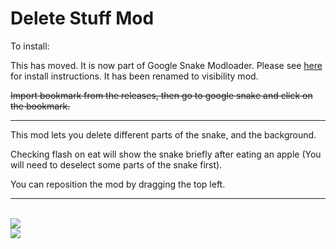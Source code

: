 <h1>Delete Stuff Mod</h1>

To install:

This has moved. It is now part of Google Snake Modloader. Please see [here](https://github.com/DarkSnakeGang/GoogleSnakeModLoader/blob/main/README.md) for install instructions. It has been renamed to visibility mod.

~~Import bookmark from the releases, then go to google snake and click on the bookmark.~~

<hr>

This mod lets you delete different parts of the snake, and the background.

Checking flash on eat will show the snake briefly after eating an apple (You will need to deselect some parts of the snake first).

You can reposition the mod by dragging the top left.
<br>
<hr>
<br>
<img src="https://cdn.discordapp.com/attachments/307629429126070283/926242262114009198/unknown.png">
<br>
<img src="https://cdn.discordapp.com/attachments/866443373081526293/923966801283543081/unknown.png">
